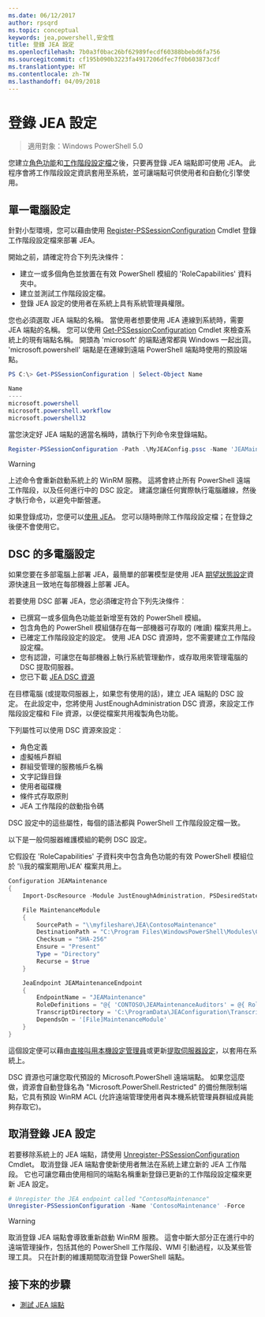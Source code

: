 ```yaml
---
ms.date: 06/12/2017
author: rpsqrd
ms.topic: conceptual
keywords: jea,powershell,安全性
title: 登錄 JEA 設定
ms.openlocfilehash: 7b0a3f0bac26bf62989fecdf60388bbebd6fa756
ms.sourcegitcommit: cf195b090b3223fa4917206dfec7f0b603873cdf
ms.translationtype: HT
ms.contentlocale: zh-TW
ms.lasthandoff: 04/09/2018
---
```

# <a name="registering-jea-configurations"></a>登錄 JEA 設定

> 適用對象：Windows PowerShell 5.0

您建立[角色功能](role-capabilities.md)和[工作階段設定檔](session-configurations.md)之後，只要再登錄 JEA 端點即可使用 JEA。
此程序會將工作階段設定資訊套用至系統，並可讓端點可供使用者和自動化引擎使用。

## <a name="single-machine-configuration"></a>單一電腦設定

針對小型環境，您可以藉由使用 [Register-PSSessionConfiguration](https://msdn.microsoft.com/powershell/reference/5.1/microsoft.powershell.core/register-pssessionconfiguration) Cmdlet 登錄工作階段設定檔來部署 JEA。

開始之前，請確定符合下列先決條件：
- 建立一或多個角色並放置在有效 PowerShell 模組的 'RoleCapabilities' 資料夾中。
- 建立並測試工作階段設定檔。
- 登錄 JEA 設定的使用者在系統上具有系統管理員權限。

您也必須選取 JEA 端點的名稱。
當使用者想要使用 JEA 連線到系統時，需要 JEA 端點的名稱。
您可以使用 [Get-PSSessionConfiguration](https://msdn.microsoft.com/powershell/reference/5.1/microsoft.powershell.core/get-pssessionconfiguration) Cmdlet 來檢查系統上的現有端點名稱。
開頭為 'microsoft' 的端點通常都與 Windows 一起出貨。
'microsoft.powershell' 端點是在連線到遠端 PowerShell 端點時使用的預設端點。

```powershell
PS C:\> Get-PSSessionConfiguration | Select-Object Name

Name
----
microsoft.powershell
microsoft.powershell.workflow
microsoft.powershell32
```

當您決定好 JEA 端點的適當名稱時，請執行下列命令來登錄端點。

```powershell
Register-PSSessionConfiguration -Path .\MyJEAConfig.pssc -Name 'JEAMaintenance' -Force
```

> [!WARNING]
> 上述命令會重新啟動系統上的 WinRM 服務。
> 這將會終止所有 PowerShell 遠端工作階段，以及任何進行中的 DSC 設定。
> 建議您讓任何實際執行電腦離線，然後才執行命令，以避免中斷營運。

如果登錄成功，您便可以[使用 JEA](using-jea.md)。
您可以隨時刪除工作階段設定檔；在登錄之後便不會使用它。

## <a name="multi-machine-configuration-with-dsc"></a>DSC 的多電腦設定

如果您要在多部電腦上部署 JEA，最簡單的部署模型是使用 JEA [期望狀態設定](https://msdn.microsoft.com/en-us/powershell/dsc/overview)資源快速且一致地在每部機器上部署 JEA。

若要使用 DSC 部署 JEA，您必須確定符合下列先決條件︰
- 已撰寫一或多個角色功能並新增至有效的 PowerShell 模組。
- 包含角色的 PowerShell 模組儲存在每一部機器可存取的 (唯讀) 檔案共用上。
- 已確定工作階段設定的設定。 使用 JEA DSC 資源時，您不需要建立工作階段設定檔。
- 您有認證，可讓您在每部機器上執行系統管理動作，或存取用來管理電腦的 DSC 提取伺服器。
- 您已下載 [JEA DSC 資源](https://github.com/PowerShell/JEA/tree/master/DSC%20Resource)

在目標電腦 (或提取伺服器上，如果您有使用的話)，建立 JEA 端點的 DSC 設定。
在此設定中，您將使用 JustEnoughAdministration DSC 資源，來設定工作階段設定檔和 File 資源，以便從檔案共用複製角色功能。

下列屬性可以使用 DSC 資源來設定︰
- 角色定義
- 虛擬帳戶群組
- 群組受管理的服務帳戶名稱
- 文字記錄目錄
- 使用者磁碟機
- 條件式存取原則
- JEA 工作階段的啟動指令碼

DSC 設定中的這些屬性，每個的語法都與 PowerShell 工作階段設定檔一致。

以下是一般伺服器維護模組的範例 DSC 設定。

它假設在 'RoleCapabilities' 子資料夾中包含角色功能的有效 PowerShell 模組位於 '\\\\我的檔案期用\\JEA' 檔案共用上。


```powershell
Configuration JEAMaintenance
{
    Import-DscResource -Module JustEnoughAdministration, PSDesiredStateConfiguration

    File MaintenanceModule
    {
        SourcePath = "\\myfileshare\JEA\ContosoMaintenance"
        DestinationPath = "C:\Program Files\WindowsPowerShell\Modules\ContosoMaintenance"
        Checksum = "SHA-256"
        Ensure = "Present"
        Type = "Directory"
        Recurse = $true
    }

    JeaEndpoint JEAMaintenanceEndpoint
    {
        EndpointName = "JEAMaintenance"
        RoleDefinitions = "@{ 'CONTOSO\JEAMaintenanceAuditors' = @{ RoleCapabilities = 'GeneralServerMaintenance-Audit' }; 'CONTOSO\JEAMaintenanceAdmins' = @{ RoleCapabilities = 'GeneralServerMaintenance-Audit', 'GeneralServerMaintenance-Admin' } }"
        TranscriptDirectory = 'C:\ProgramData\JEAConfiguration\Transcripts'
        DependsOn = '[File]MaintenanceModule'
    }
}
```

這個設定便可以藉由[直接叫用本機設定管理員](https://msdn.microsoft.com/en-us/powershell/dsc/metaconfig)或更新[提取伺服器設定](https://msdn.microsoft.com/en-us/powershell/dsc/pullserver)，以套用在系統上。

DSC 資源也可讓您取代預設的 Microsoft.PowerShell 遠端端點。
如果您這麼做，資源會自動登錄名為 "Microsoft.PowerShell.Restricted" 的備份無限制端點，它具有預設 WinRM ACL (允許遠端管理使用者與本機系統管理員群組成員能夠存取它)。

## <a name="unregistering-jea-configurations"></a>取消登錄 JEA 設定

若要移除系統上的 JEA 端點，請使用 [Unregister-PSSessionConfiguration](https://msdn.microsoft.com/powershell/reference/5.1/microsoft.powershell.core/Unregister-PSSessionConfiguration) Cmdlet。
取消登錄 JEA 端點會使新使用者無法在系統上建立新的 JEA 工作階段。
它也可讓您藉由使用相同的端點名稱重新登錄已更新的工作階段設定檔來更新 JEA 設定。

```powershell
# Unregister the JEA endpoint called "ContosoMaintenance"
Unregister-PSSessionConfiguration -Name 'ContosoMaintenance' -Force
```

> [!WARNING]
> 取消登錄 JEA 端點會導致重新啟動 WinRM 服務。
> 這會中斷大部分正在進行中的遠端管理操作，包括其他的 PowerShell 工作階段、WMI 引動過程，以及某些管理工具。
> 只在計劃的維護期間取消登錄 PowerShell 端點。

## <a name="next-steps"></a>接下來的步驟

- [測試 JEA 端點](using-jea.md)